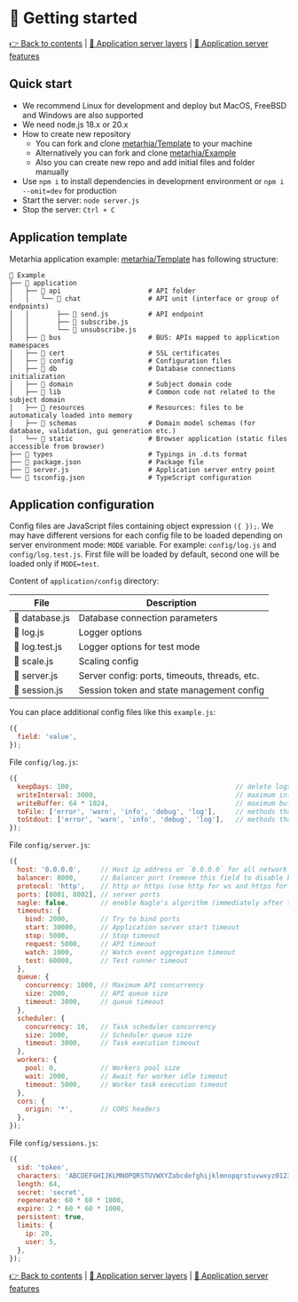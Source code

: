 # 🚀 Getting started

[👉 Back to contents](/) | [🥞 Application server layers](/content/en/LAYERS.md) | [🧩 Application server features](/content/en/SERVER.md)

## Quick start

- We recommend Linux for development and deploy but MacOS, FreeBSD and Windows are also supported
- We need node.js 18.x or 20.x
- How to create new repository
  - You can fork and clone [metarhia/Template](https://github.com/metarhia/Template) to your machine
  - Alternatively you can fork and clone [metarhia/Example](https://github.com/metarhia/Example)
  - Also you can create new repo and add initial files and folder manually
- Use `npm i` to install dependencies in development environment or `npm i --omit=dev` for production
- Start the server: `node server.js`
- Stop the server: `Ctrl + C`

## Application template

Metarhia application example: [metarhia/Template](https://github.com/metarhia/Example) has following structure:

```
📁 Example
├── 📁 application
│   ├── 📁 api                      # API folder
│   │   └── 📁 chat                 # API unit (interface or group of endpoints)
│   │       ├── 📄 send.js          # API endpoint
│   │       ├── 📄 subscribe.js
│   │       └── 📄 unsubscribe.js
│   ├── 📁 bus                      # BUS: APIs mapped to application mamespaces
│   ├── 📁 cert                     # SSL certificates
│   ├── 📁 config                   # Configuration files
│   ├── 📁 db                       # Database connections initialization
│   ├── 📁 domain                   # Subject domain code
│   ├── 📁 lib                      # Common code not related to the subject domain
│   ├── 📁 resources                # Resources: files to be automaticaly loaded into memory
│   ├── 📁 schemas                  # Domain model schemas (for database, validation, gui generation etc.)
│   └── 📁 static                   # Browser application (static files accessible from browser)
├── 📁 types                        # Typings in .d.ts format
├── 📄 package.json                 # Package file
├── 📄 server.js                    # Application server entry point
└── 📄 tsconfig.json                # TypeScript configuration
```

## Application configuration

Config files are JavaScript files containing object expression `({ });`. We may have different versions for each config file to be loaded depending on server environment mode: `MODE` variable. For example: `config/log.js` and `config/log.test.js`. First file will be loaded by default, second one will be loaded only if `MODE=test`.

Content of `application/config` directory:

| File           | Description |
| -------------- | ----------- |
| 📄 database.js | Database connection parameters |
| 📄 log.js      | Logger options |
| 📄 log.test.js | Logger options for test mode |
| 📄 scale.js    | Scaling config |
| 📄 server.js   | Server config: ports, timeouts, threads, etc. |
| 📄 session.js  | Session token and state management config |

You can place additional config files like this `example.js`:

```js
({
  field: 'value',
});
```

File `config/log.js`:

```js
({
  keepDays: 100,                                         // delete logs after N days
  writeInterval: 3000,                                   // maximum interval between flush to disk
  writeBuffer: 64 * 1024,                                // maximum buffer size before flush to disk
  toFile: ['error', 'warn', 'info', 'debug', 'log'],     // methods that output to a file
  toStdout: ['error', 'warn', 'info', 'debug', 'log'],   // methods that output to a terminal
});
```

File `config/server.js`:

```js
({
  host: '0.0.0.0',     // Host ip address or `0.0.0.0` for all network interfaces
  balancer: 8000,      // Balancer port (remove this field to disable balancing)
  protocol: 'http',    // http or https (use http for ws and https for wss)
  ports: [8001, 8002], // server ports
  nagle: false,        // eneble Nagle's algorithm (immediately after the socket is established)
  timeouts: {
    bind: 2000,        // Try to bind ports
    start: 30000,      // Application server start timeout
    stop: 5000,        // Stop timeout
    request: 5000,     // API timeout
    watch: 1000,       // Watch event aggregation timeout
    test: 60000,       // Test runner timeout
  },
  queue: {
    concurrency: 1000, // Maximum API concurrency
    size: 2000,        // API queue size
    timeout: 3000,     // queue timeout
  },
  scheduler: {
    concurrency: 10,   // Task scheduler concurrency
    size: 2000,        // Scheduler queue size
    timeout: 3000,     // Task execution timeout
  },
  workers: {
    pool: 0,           // Workers pool size
    wait: 2000,        // Await for worker idle timeout
    timeout: 5000,     // Worker task execution timeout
  },
  cors: {
    origin: '*',       // CORS headers
  },
});
```

File `config/sessions.js`:

```js
({
  sid: 'token',
  characters: 'ABCDEFGHIJKLMNOPQRSTUVWXYZabcdefghijklmnopqrstuvwxyz0123456789',
  length: 64,
  secret: 'secret',
  regenerate: 60 * 60 * 1000,
  expire: 2 * 60 * 60 * 1000,
  persistent: true,
  limits: {
    ip: 20,
    user: 5,
  },
});
```

[👉 Back to contents](/) | [🥞 Application server layers](/content/en/LAYERS.md) | [🧩 Application server features](/content/en/SERVER.md)
